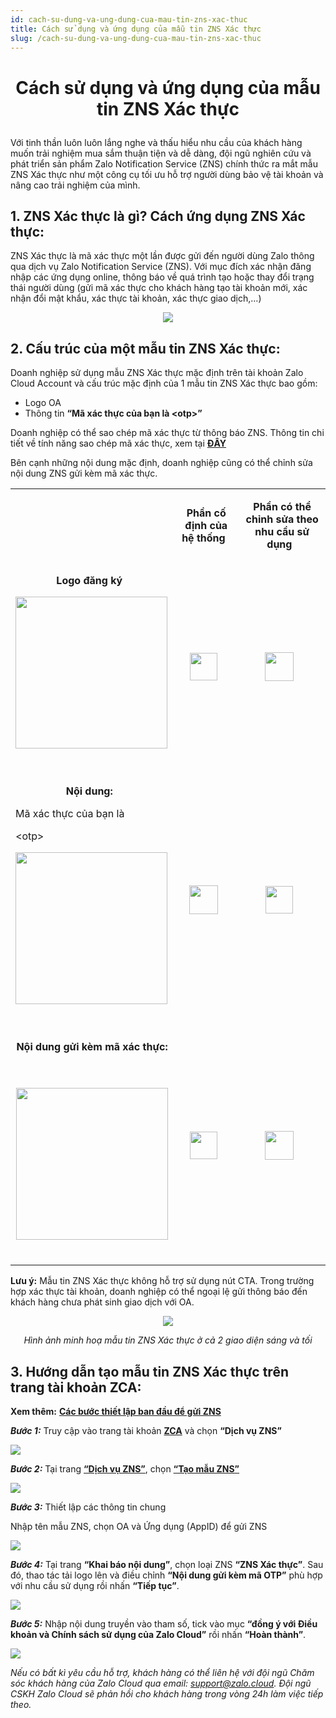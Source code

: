 ```yaml
---
id: cach-su-dung-va-ung-dung-cua-mau-tin-zns-xac-thuc
title: Cách sử dụng và ứng dụng của mẫu tin ZNS Xác thực
slug: /cach-su-dung-va-ung-dung-cua-mau-tin-zns-xac-thuc
---
```


# <p align="center">Cách sử dụng và ứng dụng của mẫu tin ZNS Xác thực</p>

Với tinh thần luôn luôn lắng nghe và thấu hiểu nhu cầu của khách hàng muốn trải nghiệm mua sắm thuận tiện và dễ dàng, đội ngũ nghiên cứu và phát triển sản phẩm Zalo Notification Service (ZNS) chính thức ra mắt mẫu ZNS Xác thực như một công cụ tối ưu hỗ trợ người dùng bảo vệ tài khoản và nâng cao trải nghiệm của mình.

## 1. ZNS Xác thực là gì? Cách ứng dụng ZNS Xác thực:

ZNS Xác thực là mã xác thực một lần được gửi đến người dùng Zalo thông qua dịch vụ Zalo Notification Service (ZNS). Với mục đích xác nhận đăng nhập các ứng dụng online, thông báo về quá trình tạo hoặc thay đổi trạng thái người dùng (gửi mã xác thực cho khách hàng tạo tài khoản mới, xác nhận đổi mật khẩu, xác thực tài khoản, xác thực giao dịch,…)

<p align="center">
  <img src="https://stc-oa.zdn.vn/uploads/bc9ff84938b6177ec056ad11aabbd7f2.png" />
</p>

## 2. Cấu trúc của một mẫu tin ZNS Xác thực:

Doanh nghiệp sử dụng mẫu ZNS Xác thực mặc định trên tài khoản Zalo Cloud Account và cấu trúc mặc định của 1 mẫu tin ZNS Xác thực bao gồm:

- Logo OA
- Thông tin **“Mã xác thực của bạn là &lt;otp&gt;”**

Doanh nghiệp có thể sao chép mã xác thực từ thông báo ZNS. Thông tin chi tiết về tính năng sao chép mã xác thực, xem tại [**ĐÂY**](https://zalo.cloud/blog/cap-nhat-kha-nang-sao-chep-doi-voi-mau-zns-xac-thuc/erub6bg47kawnvqnk)

Bên cạnh những nội dung mặc định, doanh nghiệp cũng có thể chỉnh sửa nội dung ZNS gửi kèm mã xác thực.

<div class="table" align="center">
    <table>
  <tbody>
    <tr>
      <td>
        <p style="margin-left:0px;">&nbsp;</p>
      </td>
      <td>
        <p style="margin-left:0px;text-align:center;">
          <strong>Phần cố định của hệ thống</strong>
          <span style="color:rgb(0,120,212);">&nbsp;</span>
        </p>
      </td>
      <td>
        <p style="margin-left:0px;text-align:center;">
          <strong>Phần có thể chỉnh sửa theo nhu cầu sử dụng</strong>
          <span style="color:rgb(0,120,212);">&nbsp;</span>
        </p>
      </td>
    </tr>
    <tr>
      <td>
        <p style="margin-left:0px;text-align:center;">
          <strong>Logo đăng ký</strong>
          <span style="color:rgb(0,120,212);">&nbsp;</span>
        </p>
        <p style="margin-left:0px;">
          <img
            class="image_resized"
            style="width:243px;"
            src="https://stc-oa.zdn.vn/uploads/c12c01a6a2ae55ce0fc01486e4648c0c.png"
          />
          &nbsp;
        </p>
      </td>
      <td>
        <p style="margin-left:0px;text-align:center;">
          <img
            class="image_resized"
            style="width:44px;"
            src="https://stc-oa.zdn.vn/uploads/48dca6d085589412dc674bdacab21356.png"
          />
          &nbsp;
        </p>
      </td>
      <td>
        <p style="margin-left:0px;text-align:center;">
          <img
            class="image_resized"
            style="width:46px;"
            src="https://stc-oa.zdn.vn/uploads/aff4f9e3fc3b3dc2b53bd35fe0fdcf9b.png"
          />
          &nbsp;
        </p>
      </td>
    </tr>
    <tr>
      <td>
        <p style="margin-left:0px;text-align:center;">
          <strong>Nội dung:</strong>
          <span style="color:rgb(0,120,212);">&nbsp;</span>
        </p>
        <p style="margin-left:0px;">Mã xác thực của bạn là&nbsp;</p>
        <p style="margin-left:0px;">&lt;otp&gt;&nbsp;</p>
        <p style="margin-left:0px;">
          <img
            class="image_resized"
            style="width:243px;"
            src="https://stc-oa.zdn.vn/uploads/7bbd4cb6d07beb06026b99abedd2961e.png"
          />
          &nbsp;
        </p>
      </td>
      <td>
        <p style="margin-left:0px;text-align:center;">
          <img
            class="image_resized"
            style="width:46px;"
            src="https://stc-oa.zdn.vn/uploads/9e596c24460ba39c0d93c59f7449b8ed.png"
          />
          &nbsp;
        </p>
      </td>
      <td>
        <p style="margin-left:0px;text-align:center;">
          <img
            class="image_resized"
            style="width:44px;"
            src="https://stc-oa.zdn.vn/uploads/178e3d805c9a0fd9c5ad95e4efafa1c3.png"
          />
          &nbsp;
        </p>
      </td>
    </tr>
    <tr>
      <td>
        <p style="margin-left:0px;text-align:center;">
          <strong>Nội dung gửi kèm mã xác thực:</strong>
          <span style="color:rgb(0,120,212);">&nbsp;</span>
        </p>
        <p style="margin-left:0px;text-align:center;">
          &nbsp;
          <br />
          <img
            class="image_resized"
            style="width:243px;"
            src="https://stc-oa.zdn.vn/uploads/fd570f0d04e02aed9563b0edeccfe8c5.png"
          />
          &nbsp;
        </p>
      </td>
      <td>
        <p style="margin-left:0px;text-align:center;">
          <img
            class="image_resized"
            style="width:44px;"
            src="https://stc-oa.zdn.vn/uploads/ccfa2437879f54b0a323eaed34da4e3c.png"
          />
          &nbsp;
        </p>
      </td>
      <td>
        <p style="margin-left:0px;text-align:center;">
          <img
            class="image_resized"
            style="width:46px;"
            src="https://stc-oa.zdn.vn/uploads/f58ad0f0d4a2c61d7042197cbebe6e79.png"
          />
          &nbsp;
        </p>
      </td>
    </tr>
  </tbody>
</table>
</div>

**Lưu ý:** Mẫu tin ZNS Xác thực không hỗ trợ sử dụng nút CTA. Trong trường hợp xác thực tài khoản, doanh nghiệp có thể ngoại lệ gửi thông báo đến khách hàng chưa phát sinh giao dịch với OA.

<p align="center">
  <img src="https://stc-oa.zdn.vn/uploads/0fda1184d57035a621a484d173c4f1ab.png" />
</p>

_<p align="center">Hình ảnh minh hoạ mẫu tin ZNS Xác thực ở cả 2 giao diện sáng và tối</p>_

## 3. Hướng dẫn tạo mẫu tin ZNS Xác thực trên trang tài khoản ZCA:

**Xem thêm:** [**Các bước thiết lập ban đầu để gửi ZNS**](https://zalo.cloud/zns/guidelines/set-up)

_**Bước 1:**_ Truy cập vào trang tài khoản [**ZCA**](https://account.zalo.cloud/spending/overview) và chọn **“Dịch vụ ZNS”**

![](https://stc-oa.zdn.vn/uploads/e8bd8069b8b228fcb09ddac86927ff65.png)

_**Bước 2:**_ Tại trang [**“Dịch vụ ZNS”**](https://account.zalo.cloud/9GUDMAJZZREQ9MZP/tool/zns/manage/template), chọn [**“Tạo mẫu ZNS”**](https://account.zalo.cloud/tool/zns/createTemplate)

![](https://stc-oa.zdn.vn/uploads/b65fbf3254201d2f1a439793d095d43c.png)

_**Bước 3:**_ Thiết lập các thông tin chung

Nhập tên mẫu ZNS, chọn OA và Ứng dụng (AppID) để gửi ZNS

![](https://stc-oa.zdn.vn/uploads/2ec2dd87befdda0612c275efbedf4f83.png)

_**Bước 4:**_ Tại trang **“Khai báo nội dung”**, chọn loại ZNS **“ZNS Xác thực”**. Sau đó, thao tác tải logo lên và điều chỉnh **“Nội dung gửi kèm mã OTP”** phù hợp với nhu cầu sử dụng rồi nhấn **“Tiếp tục”**.

![](https://stc-oa.zdn.vn/uploads/3436683c88056aabccb842978f11d2a8.png)

_**Bước 5:**_ Nhập nội dung truyền vào tham số, tick vào mục **“đồng ý với Điều khoản và Chính sách sử dụng của Zalo Cloud”** rồi nhấn **“Hoàn thành”**.

![](https://stc-oa.zdn.vn/uploads/da993decbb75dbdc27f768d08ee12218.png)

_Nếu có bất kì yêu cầu hỗ trợ, khách hàng có thể liên hệ với đội ngũ Chăm sóc khách hàng của Zalo Cloud qua email:_ [_support@zalo.cloud_](mailto:support@zalo.cloud)_. Đội ngũ CSKH Zalo Cloud sẽ phản hồi cho khách hàng trong vòng 24h làm việc tiếp theo._
